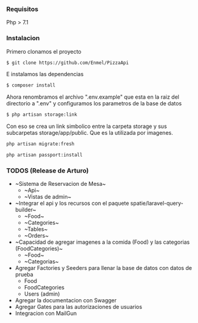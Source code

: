 ### Requisitos

Php > 7.1

### Instalacion

Primero clonamos el proyecto

```sh
$ git clone https://github.com/Enmel/PizzaApi
```

E instalamos las dependencias

```sh
$ composer install
```

Ahora renombramos el archivo ".env.example" que esta en la raiz del directorio a ".env" y configuramos los parametros de la base de datos

```sh
$ php artisan storage:link
```
Con eso se crea un link simbolico entre la carpeta storage y sus subcarpetas storage/app/public. Que es la utilizada por imagenes.

```sh
php artisan migrate:fresh
```

```sh
php artisan passport:install
```

### TODOS (Release de Arturo)

* ~Sistema de Reservacion de Mesa~
    * ~Api~
    * ~Vistas de admin~
* ~Integrar el api y los recursos con el paquete spatie/laravel-query-builder~
    * ~Food~
    * ~Categories~
    * ~Tables~
    * ~Orders~
* ~Capacidad de agregar imagenes a la comida (Food) y las categorias (FoodCategories)~
	* ~Food~
	* ~Categorias~
* Agregar Factories y Seeders para llenar la base de datos con datos de prueba
    * Food
    * FoodCategories
    * Users (admin)
* Agregar la documentacion con Swagger
* Agregar Gates para las autorizaciones de usuarios
* Integracion con MailGun
